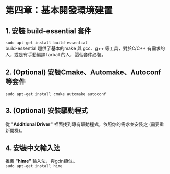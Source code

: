 # 第四章：基本開發環境建置

## 1. 安裝 build-essential 套件
```sudo apt-get install build-essential```<br/>
build-essential 題供了基本的make 與 gcc、g++ 等工具，對於C/C++ 有需求的人，或是有手動編譯Tarball 的人，這個套件必裝。
## 2. (Optional) 安裝Cmake、Automake、Autoconf 等套件
```sudo apt-get install cmake automake autoconf ```
## 3. (Optional) 安裝驅動程式
從 **"Additional Driver"** 裡面找到專有驅動程式，依照你的需求並安裝之 (需要重新開機)。
## 4. 安裝中文輸入法
推薦 **"hime"** 輸入法，與gcin類似。<br/>
```sudo apt-get install hime```










